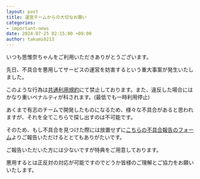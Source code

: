 ```yaml
---
layout: post
title: 運営チームからの大切なお願い
categories:
- important-news
date: 2024-07-25 02:15:00 +09:00
author: takumi0213
---
```


いつも思惟奈ちゃんをご利用いただきありがとうございます。

先日、不具合を悪用してサービスの運営を妨害するという重大事案が発生いたしました。

このような行為は<a href="https://home.sina-chan.com/legal/tos" class="a-orange">共通利用規約</a>にて禁止しております。また、違反した場合にはかなり重いペナルティが科されます。(最低でも一時利用停止)

あくまで有志のチームで開発したものになるため、様々な不具合があると思われますが、それを全てこちらで探し出すのは不可能です。

そのため、もし不具合を見つけた際には放置せずに<a href="https://support.center.sina-chan.com/servicedesk/customer/portal/1/group/15/create/6" class="a-orange">こちらの不具合報告のフォーム</a>よりご報告いただけるととてもありがたいです。

ご報告いただいた方には少ないですが特典をご用意しております。

悪用するとは正反対の対応が可能ですのでどうか皆様のご理解とご協力をお願いいたします。
